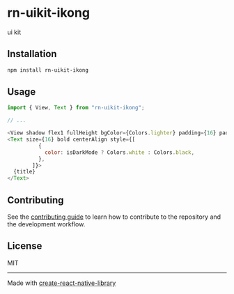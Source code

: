 # rn-uikit-ikong

ui kit

## Installation

```sh
npm install rn-uikit-ikong
```

## Usage

```js
import { View, Text } from "rn-uikit-ikong";

// ...

<View shadow flex1 fullHeight bgColor={Colors.lighter} padding={16} paddingHorizontal={} marginVertical={} style={styles.sectionContainer}/>
<Text size={16} bold centerAlign style={[
          {
            color: isDarkMode ? Colors.white : Colors.black,
          },
        ]}>
  {title}
</Text>

```

## Contributing

See the [contributing guide](CONTRIBUTING.md) to learn how to contribute to the repository and the development workflow.

## License

MIT

---

Made with [create-react-native-library](https://github.com/callstack/react-native-builder-bob)
